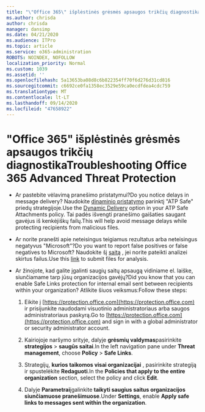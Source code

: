 ```yaml
---
title: "\"Office 365\" išplėstinės grėsmės apsaugos trikčių diagnostika"
ms.author: chrisda
author: chrisda
manager: dansimp
ms.date: 04/21/2020
ms.audience: ITPro
ms.topic: article
ms.service: o365-administration
ROBOTS: NOINDEX, NOFOLLOW
localization_priority: Normal
ms.custom: 1039
ms.assetid: ''
ms.openlocfilehash: 5a13653ba08d8c6b822354ff70f6d276d31cd816
ms.sourcegitcommit: c6692ce0fa1358ec3529e59ca0ecdfdea4cdc759
ms.translationtype: MT
ms.contentlocale: lt-LT
ms.lasthandoff: 09/14/2020
ms.locfileid: "47658922"
---
```

# <a name="troubleshooting-office-365-advanced-threat-protection"></a><span data-ttu-id="a5a5f-102">"Office 365" išplėstinės grėsmės apsaugos trikčių diagnostika</span><span class="sxs-lookup"><span data-stu-id="a5a5f-102">Troubleshooting Office 365 Advanced Threat Protection</span></span>

- <span data-ttu-id="a5a5f-103">Ar pastebite vėlavimą pranešimo pristatymui?</span><span class="sxs-lookup"><span data-stu-id="a5a5f-103">Do you notice delays in message delivery?</span></span> <span data-ttu-id="a5a5f-104">Naudokite [dinaminio pristatymo](https://docs.microsoft.com/microsoft-365/security/office-365-security/dynamic-delivery-and-previewing) parinktį "ATP Safe" priedų strategijoje.</span><span class="sxs-lookup"><span data-stu-id="a5a5f-104">Use the [Dynamic Delivery](https://docs.microsoft.com/microsoft-365/security/office-365-security/dynamic-delivery-and-previewing) option in your ATP Safe Attachments policy.</span></span> <span data-ttu-id="a5a5f-105">Tai padės išvengti pranešimo gaišaties saugant gavėjus iš kenkėjiškų failų.</span><span class="sxs-lookup"><span data-stu-id="a5a5f-105">This will help avoid message delays while protecting recipients from malicious files.</span></span>

- <span data-ttu-id="a5a5f-106">Ar norite pranešti apie neteisingus teigiamus rezultatus arba neteisingus negatyvus "Microsoft"?</span><span class="sxs-lookup"><span data-stu-id="a5a5f-106">Do you want to report false positives or false negatives to Microsoft?</span></span> <span data-ttu-id="a5a5f-107">Naudokite šį [saitą](https://www.microsoft.com/wdsi/filesubmission/) , jei norite pateikti analizei skirtus failus.</span><span class="sxs-lookup"><span data-stu-id="a5a5f-107">Use this [link](https://www.microsoft.com/wdsi/filesubmission/) to submit files for analysis.</span></span>

- <span data-ttu-id="a5a5f-108">Ar žinojote, kad galite įgalinti saugių saitų apsaugą vidiniame el. laiške, siunčiamame tarp jūsų organizacijos gavėjų?</span><span class="sxs-lookup"><span data-stu-id="a5a5f-108">Did you know that you can enable Safe Links protection for internal email sent between recipients within your organization?</span></span> <span data-ttu-id="a5a5f-109">Atlikite šiuos veiksmus:</span><span class="sxs-lookup"><span data-stu-id="a5a5f-109">Follow these steps:</span></span>

  1. <span data-ttu-id="a5a5f-110">Eikite į [https://protection.office.com](https://protection.office.com) ir prisijunkite naudodami visuotinio administratoriaus arba saugos administratoriaus paskyrą.</span><span class="sxs-lookup"><span data-stu-id="a5a5f-110">Go to [https://protection.office.com](https://protection.office.com) and sign in with a global administrator or security administrator account.</span></span>

  2. <span data-ttu-id="a5a5f-111">Kairiojoje naršymo srityje, dalyje **grėsmių valdymas**pasirinkite **strategijos** \> **saugūs saitai**.</span><span class="sxs-lookup"><span data-stu-id="a5a5f-111">In the left navigation pane under **Threat management**, choose **Policy** \> **Safe Links**.</span></span>

  3. <span data-ttu-id="a5a5f-112">Strategijų, **kurios taikomos visai organizacijai** , pasirinkite strategiją ir spustelėkite **Redaguoti**.</span><span class="sxs-lookup"><span data-stu-id="a5a5f-112">In the **Policies that apply to the entire organization** section, select the policy and click **Edit**.</span></span>

  4. <span data-ttu-id="a5a5f-113">Dalyje **Parametrai**įgalinkite **taikyti saugius saitus organizacijos siunčiamuose pranešimuose**.</span><span class="sxs-lookup"><span data-stu-id="a5a5f-113">Under **Settings**, enable **Apply safe links to messages sent within the organization**.</span></span>
